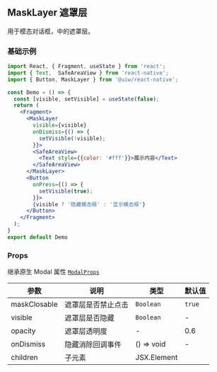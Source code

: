 MaskLayer 遮罩层
---

用于模态对话框，中的遮罩层。

<!-- ![](https://user-images.githubusercontent.com/66067296/139398306-d038225d-0fee-4009-a4f7-a06c7beabf45.gif) -->
<!--rehype:style=zoom: 33%;float: right; margin-left: 15px;-->

### 基础示例

<!--DemoStart-->
```jsx  mdx:preview
import React, { Fragment, useState } from 'react';
import { Text,  SafeAreaView } from 'react-native';
import { Button, MaskLayer } from '@uiw/react-native';

const Demo = () => {
  const [visible, setVisible] = useState(false);
  return (
    <Fragment>
      <MaskLayer
        visible={visible}
        onDismiss={() => {
          setVisible(!visible);
        }}>
        <SafeAreaView>
          <Text style={{color: '#fff'}}>展示内容</Text>
        </SafeAreaView>
      </MaskLayer>
      <Button
        onPress={() => {
          setVisible(true);
        }}>
        {visible ? '隐藏模态框' : '显示模态框'}
      </Button>
    </Fragment>
  );
}
export default Demo
```
<!--End-->

### Props

继承原生 Modal 属性 [`ModalProps`](https://facebook.github.io/react-native/docs/modal.html#props) 

| 参数 | 说明 | 类型 | 默认值 |
|------|------|-----|------|
| maskClosable | 遮罩层是否禁止点击 | `Boolean` | `true` |
| visible | 遮罩层是否隐藏 |`Boolean` | - |
| opacity | 遮罩层透明度 | - | 0.6 |
| onDismiss | 隐藏消除回调事件 | () => void | - |
| children | 子元素 | JSX.Element |  |


